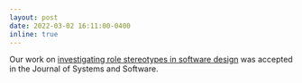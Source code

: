 ```yaml
---
layout: post
date: 2022-03-02 16:11:00-0400
inline: true
---
```


Our work on [investigating role stereotypes in software design](https://www.sciencedirect.com/science/article/abs/pii/S0164121222000504) was accepted in the Journal of Systems and Software.
